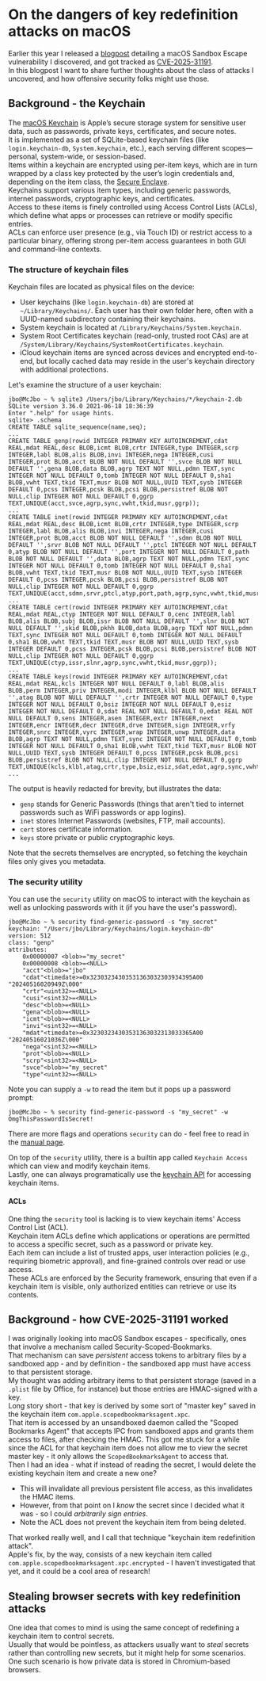 # On the dangers of key redefinition attacks on macOS
Earlier this year I released a [blogpost](https://www.microsoft.com/en-us/security/blog/2025/05/01/analyzing-cve-2025-31191-a-macos-security-scoped-bookmarks-based-sandbox-escape/) detailing a macOS Sandbox Escape vulnerability I discovered, and got tracked as [CVE-2025-31191](https://cve.mitre.org/cgi-bin/cvename.cgi?name=CVE-2025-31191).  
In this blogpost I want to share further thoughts about the class of attacks I uncovered, and how offensive security folks might use those.  

## Background - the Keychain
The [macOS Keychain](https://support.apple.com/guide/keychain-access/what-is-keychain-access-kyca1083/mac) is Apple’s secure storage system for sensitive user data, such as passwords, private keys, certificates, and secure notes.  
It is implemented as a set of SQLite-based keychain files (like `login.keychain-db`, `System.keychain`, etc.), each serving different scopes—personal, system-wide, or session-based.  
Items within a keychain are encrypted using per-item keys, which are in turn wrapped by a class key protected by the user’s login credentials and, depending on the item class, the [Secure Enclave](https://support.apple.com/guide/security/secure-enclave-sec59b0b31ff/web).  
Keychains support various item types, including generic passwords, internet passwords, cryptographic keys, and certificates.  
Access to these items is finely controlled using Access Control Lists (ACLs), which define what apps or processes can retrieve or modify specific entries.  
ACLs can enforce user presence (e.g., via Touch ID) or restrict access to a particular binary, offering strong per-item access guarantees in both GUI and command-line contexts.

### The structure of keychain files
Keychain files are located as physical files on the device:
- User keychains (like `login.keychain-db`) are stored at `~/Library/Keychains/`. Each user has their own folder here, often with a UUID-named subdirectory containing their keychains.
- System keychain is located at `/Library/Keychains/System.keychain`.
- System Root Certificates keychain (read-only, trusted root CAs) are at `/System/Library/Keychains/SystemRootCertificates.keychain`.
- iCloud keychain items are synced across devices and encrypted end-to-end, but locally cached data may reside in the user's keychain directory with additional protections.

Let's examine the structure of a user keychain:
```
jbo@McJbo ~ % sqlite3 /Users/jbo/Library/Keychains/*/keychain-2.db
SQLite version 3.36.0 2021-06-18 18:36:39
Enter ".help" for usage hints.
sqlite> .schema
CREATE TABLE sqlite_sequence(name,seq);
...
CREATE TABLE genp(rowid INTEGER PRIMARY KEY AUTOINCREMENT,cdat REAL,mdat REAL,desc BLOB,icmt BLOB,crtr INTEGER,type INTEGER,scrp INTEGER,labl BLOB,alis BLOB,invi INTEGER,nega INTEGER,cusi INTEGER,prot BLOB,acct BLOB NOT NULL DEFAULT '',svce BLOB NOT NULL DEFAULT '',gena BLOB,data BLOB,agrp TEXT NOT NULL,pdmn TEXT,sync INTEGER NOT NULL DEFAULT 0,tomb INTEGER NOT NULL DEFAULT 0,sha1 BLOB,vwht TEXT,tkid TEXT,musr BLOB NOT NULL,UUID TEXT,sysb INTEGER DEFAULT 0,pcss INTEGER,pcsk BLOB,pcsi BLOB,persistref BLOB NOT NULL,clip INTEGER NOT NULL DEFAULT 0,ggrp TEXT,UNIQUE(acct,svce,agrp,sync,vwht,tkid,musr,ggrp));
...
CREATE TABLE inet(rowid INTEGER PRIMARY KEY AUTOINCREMENT,cdat REAL,mdat REAL,desc BLOB,icmt BLOB,crtr INTEGER,type INTEGER,scrp INTEGER,labl BLOB,alis BLOB,invi INTEGER,nega INTEGER,cusi INTEGER,prot BLOB,acct BLOB NOT NULL DEFAULT '',sdmn BLOB NOT NULL DEFAULT '',srvr BLOB NOT NULL DEFAULT '',ptcl INTEGER NOT NULL DEFAULT 0,atyp BLOB NOT NULL DEFAULT '',port INTEGER NOT NULL DEFAULT 0,path BLOB NOT NULL DEFAULT '',data BLOB,agrp TEXT NOT NULL,pdmn TEXT,sync INTEGER NOT NULL DEFAULT 0,tomb INTEGER NOT NULL DEFAULT 0,sha1 BLOB,vwht TEXT,tkid TEXT,musr BLOB NOT NULL,UUID TEXT,sysb INTEGER DEFAULT 0,pcss INTEGER,pcsk BLOB,pcsi BLOB,persistref BLOB NOT NULL,clip INTEGER NOT NULL DEFAULT 0,ggrp TEXT,UNIQUE(acct,sdmn,srvr,ptcl,atyp,port,path,agrp,sync,vwht,tkid,musr,ggrp));
...
CREATE TABLE cert(rowid INTEGER PRIMARY KEY AUTOINCREMENT,cdat REAL,mdat REAL,ctyp INTEGER NOT NULL DEFAULT 0,cenc INTEGER,labl BLOB,alis BLOB,subj BLOB,issr BLOB NOT NULL DEFAULT '',slnr BLOB NOT NULL DEFAULT '',skid BLOB,pkhh BLOB,data BLOB,agrp TEXT NOT NULL,pdmn TEXT,sync INTEGER NOT NULL DEFAULT 0,tomb INTEGER NOT NULL DEFAULT 0,sha1 BLOB,vwht TEXT,tkid TEXT,musr BLOB NOT NULL,UUID TEXT,sysb INTEGER DEFAULT 0,pcss INTEGER,pcsk BLOB,pcsi BLOB,persistref BLOB NOT NULL,clip INTEGER NOT NULL DEFAULT 0,ggrp TEXT,UNIQUE(ctyp,issr,slnr,agrp,sync,vwht,tkid,musr,ggrp));
...
CREATE TABLE keys(rowid INTEGER PRIMARY KEY AUTOINCREMENT,cdat REAL,mdat REAL,kcls INTEGER NOT NULL DEFAULT 0,labl BLOB,alis BLOB,perm INTEGER,priv INTEGER,modi INTEGER,klbl BLOB NOT NULL DEFAULT '',atag BLOB NOT NULL DEFAULT '',crtr INTEGER NOT NULL DEFAULT 0,type INTEGER NOT NULL DEFAULT 0,bsiz INTEGER NOT NULL DEFAULT 0,esiz INTEGER NOT NULL DEFAULT 0,sdat REAL NOT NULL DEFAULT 0,edat REAL NOT NULL DEFAULT 0,sens INTEGER,asen INTEGER,extr INTEGER,next INTEGER,encr INTEGER,decr INTEGER,drve INTEGER,sign INTEGER,vrfy INTEGER,snrc INTEGER,vyrc INTEGER,wrap INTEGER,unwp INTEGER,data BLOB,agrp TEXT NOT NULL,pdmn TEXT,sync INTEGER NOT NULL DEFAULT 0,tomb INTEGER NOT NULL DEFAULT 0,sha1 BLOB,vwht TEXT,tkid TEXT,musr BLOB NOT NULL,UUID TEXT,sysb INTEGER DEFAULT 0,pcss INTEGER,pcsk BLOB,pcsi BLOB,persistref BLOB NOT NULL,clip INTEGER NOT NULL DEFAULT 0,ggrp TEXT,UNIQUE(kcls,klbl,atag,crtr,type,bsiz,esiz,sdat,edat,agrp,sync,vwht,tkid,musr,ggrp));
...
```

The output is heavily redacted for brevity, but illustrates the data:
- `genp` stands for Generic Passwords (things that aren't tied to internet passwords such as WiFi passwords or app logins).
- `inet` stores Internet Passwords (websites, FTP, mail accounts).
- `cert` stores certificate information.
- `keys` store private or public cryptographic keys.

Note that the secrets themselves are encrypted, so fetching the keychain files only gives you metadata.

### The security utility
You can use the `security` utility on macOS to interact with the keychain as well as unlocking passwords with it (if you have the user's password).  

```
jbo@McJbo ~ % security find-generic-password -s "my_secret"
keychain: "/Users/jbo/Library/Keychains/login.keychain-db"
version: 512
class: "genp"
attributes:
    0x00000007 <blob>="my_secret"
    0x00000008 <blob>=<NULL>
    "acct"<blob>="jbo"
    "cdat"<timedate>=0x32303234303531363032303934395A00  "20240516020949Z\000"
    "crtr"<uint32>=<NULL>
    "cusi"<sint32>=<NULL>
    "desc"<blob>=<NULL>
    "gena"<blob>=<NULL>
    "icmt"<blob>=<NULL>
    "invi"<sint32>=<NULL>
    "mdat"<timedate>=0x32303234303531363032313033365A00  "20240516021036Z\000"
    "nega"<sint32>=<NULL>
    "prot"<blob>=<NULL>
    "scrp"<sint32>=<NULL>
    "svce"<blob>="my_secret"
    "type"<uint32>=<NULL>
```

Note you can supply a `-w` to read the item but it pops up a password prompt:
```
jbo@McJbo ~ % security find-generic-password -s "my_secret" -w
OmgThisPasswordIsSecret!
```

There are more flags and operations `security` can do - feel free to read in the [manual page](https://ss64.com/mac/security.html).  

On top of the `security` utility, there is a builtin app called `Keychain Access` which can view and modify keychain items.  
Lastly, one can always programatically use the [keychain API](https://developer.apple.com/documentation/security/seckeychainitemcopyaccess(_:_:)) for accessing keychain items.

#### ACLs
One thing the `security` tool is lacking is to view keychain items' Access Control List (ACL).  
Keychain item ACLs define which applications or operations are permitted to access a specific secret, such as a password or private key.  
Each item can include a list of trusted apps, user interaction policies (e.g., requiring biometric approval), and fine-grained controls over read or use access.  
These ACLs are enforced by the Security framework, ensuring that even if a keychain item is visible, only authorized entities can retrieve or use its contents.

## Background - how CVE-2025-31191 worked
I was originally looking into macOS Sandbox escapes - specifically, ones that involve a mechanism called Security-Scoped-Bookmarks.  
That mechanism can save *persistent* access tokens to arbitrary files by a sandboxed app - and by definition - the sandboxed app must have access to that persistent storage.  
My thought was adding arbitrary items to that persistent storage (saved in a `.plist` file by Office, for instance) but those entries are HMAC-signed with a key.  
Long story short - that key is derived by some sort of "master key" saved in the keychain item `com.apple.scopedbookmarksagent.xpc`.  
That item is accessed by an unsandboxed daemon called the "Scoped Bookmarks Agent" that accepts IPC from sandboxed apps and grants them access to files, after checking the HMAC. This got me stuck for a while since the ACL for that keychain item does not allow me to view the secret master key - it only allows the `ScopedBookmarksAgent` to access that.  
Then I had an idea - what if instead of reading the secret, I would delete the existing keychain item and create a new one?
- This will invalidate all previous persistent file access, as this invalidates the HMAC items.
- However, from that point on I *know* the secret since I decided what it was - so I could *arbitrarily sign entries*.
- Note the ACL does not prevent the keychain item from being deleted.

That worked really well, and I call that technique "keychain item redefinition attack".  
Apple's fix, by the way, consists of a new keychain item called `com.apple.scopedbookmarksagent.xpc.encrypted` - I haven't investigated that yet, and it could be a cool area of research!

## Stealing browser secrets with key redefinition attacks
One idea that comes to mind is using the same concept of redefining a keychain item to control secrets.  
Usually that would be pointless, as attackers usually want to *steal* secrets rather than controlling new secrets, but it might help for some scenarios.  
One such scenario is how private data is stored in Chromium-based browsers.  
